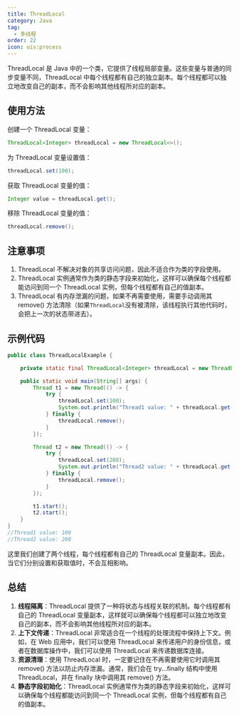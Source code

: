 ```yaml
---
title: ThreadLocal
category: Java
tag:
  - 多线程
order: 22
icon: uis:process
---
```


ThreadLocal 是 Java 中的一个类，它提供了线程局部变量。这些变量与普通的同步变量不同，ThreadLocal 中每个线程都有自己的独立副本。每个线程都可以独立地改变自己的副本，而不会影响其他线程所对应的副本。

## 使用方法

创建一个 ThreadLocal 变量：

```java
ThreadLocal<Integer> threadLocal = new ThreadLocal<>();
```

为 ThreadLocal 变量设置值：

```java
threadLocal.set(100);
```

获取 ThreadLocal 变量的值：

```java
Integer value = threadLocal.get();
```

移除 ThreadLocal 变量的值：

```java
threadLocal.remove();
```

## 注意事项

1. ThreadLocal 不解决对象的共享访问问题，因此不适合作为类的字段使用。
2. ThreadLocal 实例通常作为类的静态字段来初始化，这样可以确保每个线程都能访问到同一个 ThreadLocal 实例，但每个线程都有自己的值副本。
3. ThreadLocal 有内存泄漏的问题，如果不再需要使用，需要手动调用其 remove() 方法清除（如果`ThreadLocal`没有被清除，该线程执行其他代码时，会把上一次的状态带进去）。

## 示例代码

```java
public class ThreadLocalExample {

    private static final ThreadLocal<Integer> threadLocal = new ThreadLocal<>();

    public static void main(String[] args) {
        Thread t1 = new Thread(() -> {
            try {
                threadLocal.set(100);
                System.out.println("Thread1 value: " + threadLocal.get());
            } finally {
                threadLocal.remove();
            }
        });

        Thread t2 = new Thread(() -> {
            try {
                threadLocal.set(200);
                System.out.println("Thread2 value: " + threadLocal.get());
            } finally {
                threadLocal.remove();
            }
        });

        t1.start();
        t2.start();
    }
}
//Thread1 value: 100
//Thread2 value: 200
```

这里我们创建了两个线程，每个线程都有自己的 ThreadLocal 变量副本。因此，当它们分别设置和获取值时，不会互相影响。

## 总结

1. **线程隔离**：ThreadLocal 提供了一种将状态与线程关联的机制。每个线程都有自己的 ThreadLocal 变量副本，这样就可以确保每个线程都可以独立地改变自己的副本，而不会影响其他线程所对应的副本。
2. **上下文传递**：ThreadLocal 非常适合在一个线程的处理流程中保持上下文。例如，在 Web 应用中，我们可以使用 ThreadLocal 来传递用户的身份信息，或者在数据库操作中，我们可以使用 ThreadLocal 来传递数据库连接。
3. **资源清理**：使用 ThreadLocal 时，一定要记住在不再需要使用它时调用其 remove() 方法以防止内存泄漏。通常，我们会在 try...finally 结构中使用 ThreadLocal，并在 finally 块中调用其 remove() 方法。
4. **静态字段初始化**：ThreadLocal 实例通常作为类的静态字段来初始化，这样可以确保每个线程都能访问到同一个 ThreadLocal 实例，但每个线程都有自己的值副本。